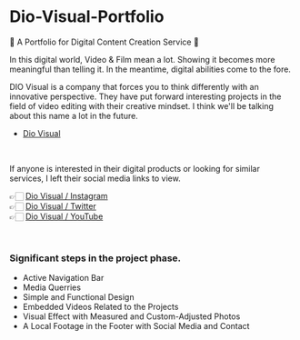 # Dio-Visual-Portfolio
📸 A Portfolio for Digital Content Creation Service  🎥

 In this digital world, Video & Film mean a lot. Showing it becomes more meaningful than telling it. In the meantime, digital abilities come to the fore. 
 
 
 DIO Visual is a company that forces you to think differently with an innovative perspective. They have put forward interesting projects in the field of video editing with their creative mindset. I think we'll be talking about this name a lot in the future. 


- [Dio Visual](https://diovisual.netlify.app/)  



<br/>

If anyone is interested in their digital products or looking for similar services, I left their social media links to view. <br/>

👉🏻 [Dio Visual / Instagram ](https://www.instagram.com/dio.visual/) <br/>
👉🏻 [Dio Visual / Twitter](https://twitter.com/diovisual16) <br/>
👉🏻 [Dio Visual / YouTube](https://www.youtube.com/channel/UCAf69QJpT_mY8yoerGNmSTw/videos) 


<br/>
	
### Significant  steps in the project phase.
+ Active Navigation Bar
+ Media Querries
+ Simple and Functional Design 
+ Embedded Videos Related to the Projects
+ Visual Effect with Measured and Custom-Adjusted Photos
+ A Local Footage in the Footer with Social Media and Contact